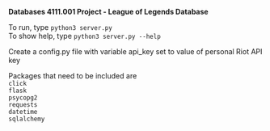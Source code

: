 **Databases 4111.001 Project - League of Legends Database**

To run, type `python3 server.py`  
To show help, type `python3 server.py --help`

Create a config.py file with variable api_key set to value of personal Riot API key

Packages that need to be included are  
`click`  
`flask`  
`psycopg2`  
`requests`  
`datetime`  
`sqlalchemy`